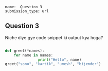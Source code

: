 ```ngMeta
name:  Question 3
submission_type: url
```
## Question 3

Niche diye gye code snippet ki output kya hoga?


```python

def greet(*names):
    for name in names:
               print("Hello", name)
greet("sonu", "kartik", "umesh", "bijender")

 ```


